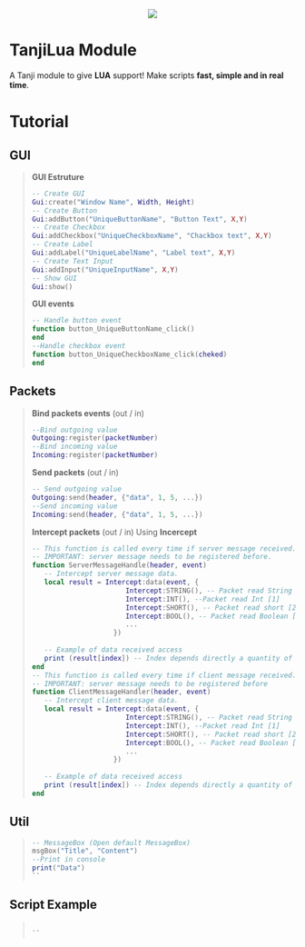 <p align="center"> 
   <img src="https://i.imgur.com/tj6dkVe.png">
</p>

# TanjiLua Module
A Tanji module to give **LUA** support! Make scripts **fast, simple and in real time**.

# Tutorial

## GUI
> **GUI Estruture** 
> ```lua 
> -- Create GUI
> Gui:create("Window Name", Width, Height)
> -- Create Button
> Gui:addButton("UniqueButtonName", "Button Text", X,Y)
> -- Create Checkbox
> Gui:addCheckbox("UniqueCheckboxName", "Chackbox text", X,Y)
> -- Create Label 
> Gui:addLabel("UniqueLabelName", "Label text", X,Y)
> -- Create Text Input
> Gui:addInput("UniqueInputName", X,Y)
> -- Show GUI
> Gui:show()
> ```
> **GUI events**
> ```lua 
> -- Handle button event
>function button_UniqueButtonName_click()
>end
> --Handle checkbox event
>function button_UniqueCheckboxName_click(cheked)
>end
> ```


## Packets
> **Bind packets events** (out / in)
> ```lua 
> --Bind outgoing value 
> Outgoing:register(packetNumber)
> --Bind incoming value 
> Incoming:register(packetNumber)
> ```
> 
> **Send packets** (out / in)
> ```lua 
> -- Send outgoing value 
> Outgoing:send(header, {"data", 1, 5, ...})
> --Send incoming value 
> Incoming:send(header, {"data", 1, 5, ...})
> ```
> **Intercept packets** (out / in)
> Using **Incercept**
> ```lua 
> -- This function is called every time if server message received.
> -- IMPORTANT: server message needs to be registered before.
> function ServerMessageHandle(header, event)
>    -- Intercept server message data.
>    local result = Intercept:data(event, {
>                        Intercept:STRING(), -- Packet read String [0]
>                        Intercept:INT(), --Packet read Int [1]
>                        Intercept:SHORT(), -- Packet read short [2]
>                        Intercept:BOOL(), -- Packet read Boolean [3]
>                        ...
>                     }) 
>                 
>    -- Example of data received access
>    print (result[index]) -- Index depends directly a quantity of poped values
> end
> -- This function is called every time if client message received.
> -- IMPORTANT: server message needs to be registered before
> function ClientMessageHandler(header, event)
>    -- Intercept client message data.
>    local result = Intercept:data(event, {
>                        Intercept:STRING(), -- Packet read String [0]
>                        Intercept:INT(), --Packet read Int [1]
>                        Intercept:SHORT(), -- Packet read short [2]
>                        Intercept:BOOL(), -- Packet read Boolean [3]
>                        ...
>                     }) 
>                 
>    -- Example of data received access
>    print (result[index]) -- Index depends directly a quantity of poped values
> end
> ```

## Util
> ```lua 
> -- MessageBox (Open default MessageBox)
> msgBox("Title", "Content")
> --Print in console
> print("Data")
> ``

## Script Example
> ```lua 
> 
> ``
